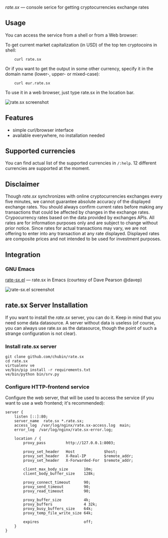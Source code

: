 
*rate.sx* — console serice for getting cryptocurrencies exchange rates

## Usage

You can access the service from a shell or from a Web browser:

To get current market capitalization (in USD) of the top ten cryptocoins in shell:

```
    curl rate.sx
```

Or if you want to get the output in some other currency,
specify it in the domain name (lower-, upper- or mixed-case):

```
    curl eur.rate.sx
```

To use it in a web browser, just type rate.sx in the location bar.

![rate.sx screenshot](http://rate.sx/files/screenshot.png)

## Features

* simple curl/browser interface
* available everywhere, no installation needed

## Supported currencies

You can find actual list of the supported currencies in `/:help`.
12 different currencies are supported at the moment.

## Disclaimer

Though *rate.sx* synchronizes with online cryptocurrencies exchanges every five minutes,
we cannot guarantee absolute accuracy of the displayed exchange rates.
You should always confirm current rates before making any transactions
that could be affected by changes in the exchange rates.
Crypocurrency rates based on the data provided by exchanges APIs.
All rates are for information purposes only and are subject to change without prior notice.
Since rates for actual transactions may vary,
we are not offering to enter into any transaction at any rate displayed.
Displayed rates are composite prices and not intended to be used for investment purposes. 

## Integration

### GNU Emacs

[rate-sx.el](https://github.com/davep/rate-sx.el) — rate.sx in Emacs (courtesy of Dave Pearson @davep)

![rate-sx.el screenshot](https://user-images.githubusercontent.com/28237/33782065-1569d88e-dc4f-11e7-9547-c9e14dcfd470.png)

## rate.sx Server Installation

If you want to install the *rate.sx* server, you can do it. Keep in mind that you need some data 
datasource. A server without data is useless (of course, you can always
use rate.sx as the datasource, though the point of such a strange configuration is not clear).

### Install rate.sx server

```
git clone github.com/chubin/rate.sx
cd rate.sx
virtualenv ve
ve/bin/pip install -r requirements.txt
ve/bin/python bin/srv.py

```

### Configure HTTP-frontend service

Configure the web server, that will be used to access the service (if you want to use a web frontend; it's recommended):

```
server {
    listen [::]:80;
    server_name  rate.sx *.rate.sx;
    access_log  /var/log/nginx/rate.sx-access.log  main;
    error_log  /var/log/nginx/rate.sx-error.log;

    location / {
        proxy_pass         http://127.0.0.1:8003;

        proxy_set_header   Host             $host;
        proxy_set_header   X-Real-IP        $remote_addr;
        proxy_set_header   X-Forwarded-For  $remote_addr;

        client_max_body_size       10m;
        client_body_buffer_size    128k;

        proxy_connect_timeout      90;
        proxy_send_timeout         90;
        proxy_read_timeout         90;

        proxy_buffer_size          4k;
        proxy_buffers              4 32k;
        proxy_busy_buffers_size    64k;
        proxy_temp_file_write_size 64k;

        expires                    off;
    }
}
```


